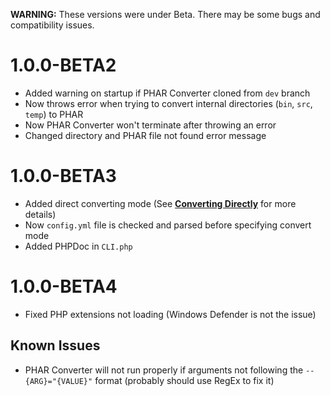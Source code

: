 **WARNING:** These versions were under Beta. There may be some bugs and compatibility issues.

# 1.0.0-BETA2

- Added warning on startup if PHAR Converter cloned from `dev` branch
- Now throws error when trying to convert internal directories (`bin`, `src`, `temp`) to PHAR
- Now PHAR Converter won't terminate after throwing an error
- Changed directory and PHAR file not found error message

# 1.0.0-BETA3

- Added direct converting mode (See [**Converting Directly**](https://github.com/KygekTeam/PHAR-Converter/tree/main#converting-directly) for more details)
- Now `config.yml` file is checked and parsed before specifying convert mode
- Added PHPDoc in `CLI.php`

# 1.0.0-BETA4

- Fixed PHP extensions not loading (Windows Defender is not the issue)

## Known Issues

- PHAR Converter will not run properly if arguments not following the `--{ARG}="{VALUE}"` format (probably should use RegEx to fix it)
